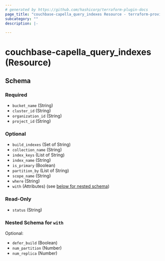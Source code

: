 ```yaml
---
# generated by https://github.com/hashicorp/terraform-plugin-docs
page_title: "couchbase-capella_query_indexes Resource - terraform-provider-couchbase-capella"
subcategory: ""
description: |-
  
---
```


# couchbase-capella_query_indexes (Resource)





<!-- schema generated by tfplugindocs -->
## Schema

### Required

- `bucket_name` (String)
- `cluster_id` (String)
- `organization_id` (String)
- `project_id` (String)

### Optional

- `build_indexes` (Set of String)
- `collection_name` (String)
- `index_keys` (List of String)
- `index_name` (String)
- `is_primary` (Boolean)
- `partition_by` (List of String)
- `scope_name` (String)
- `where` (String)
- `with` (Attributes) (see [below for nested schema](#nestedatt--with))

### Read-Only

- `status` (String)

<a id="nestedatt--with"></a>
### Nested Schema for `with`

Optional:

- `defer_build` (Boolean)
- `num_partition` (Number)
- `num_replica` (Number)
